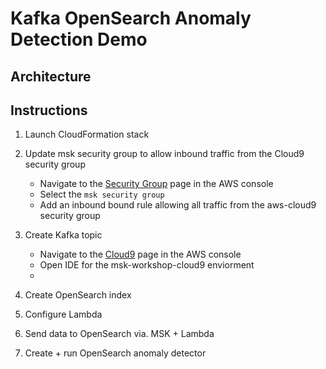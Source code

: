# Kafka OpenSearch Anomaly Detection Demo

## Architecture

## Instructions

1. Launch CloudFormation stack

2. Update msk security group to allow inbound traffic from the Cloud9 security group

    - Navigate to the [Security Group](https://us-east-1.console.aws.amazon.com/vpc/home?region=us-east-1#securityGroups:) page in the AWS console
    - Select the ```msk security group```
    - Add an inbound bound rule allowing all traffic from the aws-cloud9 security group

3. Create Kafka topic

    - Navigate to the [Cloud9](https://us-east-1.console.aws.amazon.com/cloud9/home?region=us-east-1#) page in the AWS console
    - Open IDE for the msk-workshop-cloud9 enviorment
    - 

4. Create OpenSearch index

5. Configure Lambda

6. Send data to OpenSearch via. MSK + Lambda

7. Create + run OpenSearch anomaly detector
